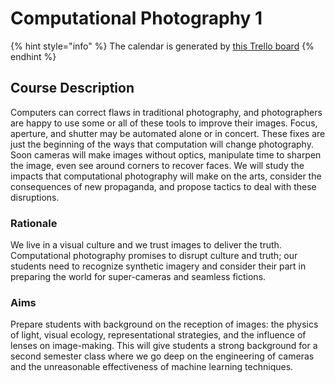 # Computational Photography 1

{% hint style="info" %}
The calendar is generated by [this Trello board](https://trello.com/calendar/52251e2a3cca1295530050ed/5d582d586c4781429679ea33/c760df71529d33e59129c1afea2d10cb.ics)
{% endhint %}

## Course Description

Computers can correct flaws in traditional photography, and photographers are happy to use some or all of these tools to improve their images. Focus, aperture, and shutter may be automated alone or in concert. These fixes are just the beginning of the ways that computation will change photography. Soon cameras will make images without optics, manipulate time to sharpen the image, even see around corners to recover faces. We will study the impacts that computational photography will make on the arts, consider the consequences of new propaganda, and propose tactics to deal with these disruptions.

### Rationale

We live in a visual culture and we trust images to deliver the truth. Computational photography promises to disrupt culture and truth; our students need to recognize synthetic imagery and consider their part in preparing the world for super-cameras and seamless fictions.

### Aims

Prepare students with background on the reception of images: the physics of light, visual ecology, representational strategies, and the influence of lenses on image-making. This will give students a strong background for a second semester class where we go deep on the engineering of cameras and the unreasonable effectiveness of machine learning techniques.  


